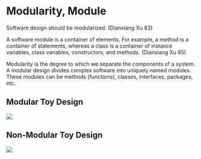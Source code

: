 # Modularity, Module

Software design should be modularized. (Dianxiang Xu 83)

A software module is a container of elements. For example, a method is a container of statements, whereas a class is a
container of instance variables, class variables, constructors, and methods. (Dianxiang Xu 85)

Modularity is the degree to which we separate the components of a system. A modular design divides complex software into
uniquely named modules. These modules can be methods (functions), classes, interfaces, packages, etc.

## Modular Toy Design

![](module.png)


## Non-Modular Toy Design

![](non-module.png)